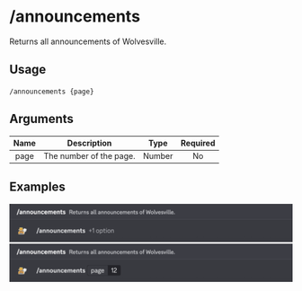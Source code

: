 # /announcements

Returns all announcements of Wolvesville.

## Usage

```
/announcements {page}
```

## Arguments

| Name | Description             | Type   | Required |
| :--: | :---------------------: | :----: | :------: |
| page | The number of the page. | Number | No       |

## Examples

<img src="../_media/examples/announcements-0.png" class="rounded-corners" draggable="false">\
<img src="../_media/examples/announcements-1.png" class="rounded-corners" draggable="false">